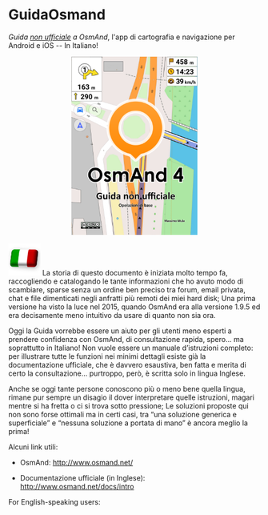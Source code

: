 # GuidaOsmand
_Guida <u>non ufficiale</u> a OsmAnd_, l'app di cartografia e navigazione per Android e iOS -- In Italiano!

<p align="center">
<img src="pub/Frontespizio_864x1222.png" alt="Copertina" width="50%"/>
</p>

<img src="pub/Blackout-Italy.png" alt="Italiano" width=64>
La storia di questo documento è iniziata molto tempo fa, raccogliendo e catalogando le tante informazioni che ho avuto modo di
scambiare, sparse senza un ordine ben preciso tra forum, email privata, chat e file dimenticati negli anfratti più
remoti dei miei hard disk; Una prima versione ha visto la luce nel 2015, quando OsmAnd era alla versione 1.9.5 ed
era decisamente meno intuitivo da usare di quanto non sia ora.

Oggi la Guida vorrebbe essere un aiuto per gli utenti meno esperti a prendere confidenza con OsmAnd, di
consultazione rapida, spero... ma soprattutto in Italiano!
Non vuole essere un manuale d’istruzioni completo: per illustrare tutte le funzioni nei minimi dettagli esiste già la
documentazione ufficiale, che è davvero esaustiva, ben fatta e merita di certo la consultazione... purtroppo, però, è
scritta solo in lingua Inglese.

Anche se oggi tante persone conoscono più o meno bene quella lingua, rimane pur sempre un disagio il
dover interpretare quelle istruzioni, magari mentre si ha fretta o ci si trova sotto pressione; Le soluzioni proposte qui non sono forse ottimali ma in certi casi, tra “una soluzione generica e superficiale” e “nessuna soluzione a portata di mano” è ancora meglio la prima!



Alcuni link utili:

  - OsmAnd: http://www.osmand.net/
  
  - Documentazione ufficiale (in Inglese): http://www.osmand.net/docs/intro



For English-speaking users:
